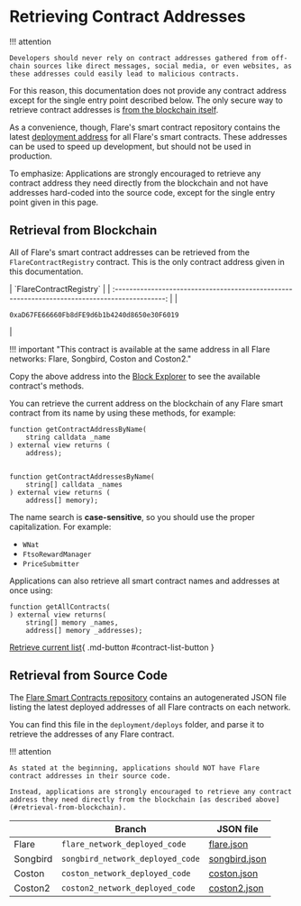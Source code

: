 # Retrieving Contract Addresses

!!! attention

    Developers should never rely on contract addresses gathered from off-chain sources like direct messages, social media, or even websites, as these addresses could easily lead to malicious contracts.

For this reason, this documentation does not provide any contract address except for the single entry point described below.
The only secure way to retrieve contract addresses is [from the blockchain itself](#retrieval-from-blockchain).

As a convenience, though, Flare's smart contract repository contains the latest [deployment address](#retrieval-from-source-code) for all Flare's smart contracts.
These addresses can be used to speed up development, but should not be used in production.

To emphasize: Applications are strongly encouraged to retrieve any contract address they need directly from the blockchain and not have addresses hard-coded into the source code, except for the single entry point given in this page.

## Retrieval from Blockchain

All of Flare's smart contract addresses can be retrieved from the `FlareContractRegistry` contract.
This is the only contract address given in this documentation.

<div class="important-table" markdown>
|                                    `FlareContractRegistry`                                     |
| :--------------------------------------------------------------------------------------------: |
| <pre><code style="padding-right: 3em;">0xaD67FE66660Fb8dFE9d6b1b4240d8650e30F6019</code></pre> |
</div>

!!! important "This contract is available at the same address in all Flare networks: Flare, Songbird, Coston and Coston2."

Copy the above address into the [Block Explorer](../../user/block-explorers/index.md) to see the available contract's methods.

You can retrieve the current address on the blockchain of any Flare smart contract from its name by using these methods, for example:

```solidity
function getContractAddressByName(
    string calldata _name
) external view returns (
    address);


function getContractAddressesByName(
    string[] calldata _names
) external view returns (
    address[] memory);
```

The name search is **case-sensitive**, so you should use the proper capitalization.
For example:

* `WNat`
* `FtsoRewardManager`
* `PriceSubmitter`

Applications can also retrieve all smart contract names and addresses at once using:

```solidity
function getAllContracts(
) external view returns(
    string[] memory _names,
    address[] memory _addresses);
```

[Retrieve current list](.){ .md-button #contract-list-button }
<div id="contract-list-results"></div>

## Retrieval from Source Code

The [Flare Smart Contracts repository](https://gitlab.com/flarenetwork/flare-smart-contracts) contains an autogenerated JSON file listing the latest deployed addresses of all Flare contracts on each network.

You can find this file in the `deployment/deploys` folder, and parse it to retrieve the addresses of any Flare contract.

!!! attention

    As stated at the beginning, applications should NOT have Flare contract addresses in their source code.

    Instead, applications are strongly encouraged to retrieve any contract address they need directly from the blockchain [as described above](#retrieval-from-blockchain).

|          | Branch                           | JSON file               |
| -------- | -------------------------------- | ----------------------- |
| Flare    | `flare_network_deployed_code`    | [flare.json][f-json]    |
| Songbird | `songbird_network_deployed_code` | [songbird.json][s-json] |
| Coston   | `coston_network_deployed_code`   | [coston.json][c-json]   |
| Coston2  | `coston2_network_deployed_code`  | [coston2.json][c2-json] |

[f-json]: https://gitlab.com/flarenetwork/flare-smart-contracts/-/blob/flare_network_deployed_code/deployment/deploys/flare.json
[s-json]: https://gitlab.com/flarenetwork/flare-smart-contracts/-/blob/songbird_network_deployed_code/deployment/deploys/songbird.json
[c-json]: https://gitlab.com/flarenetwork/flare-smart-contracts/-/blob/coston_network_deployed_code/deployment/deploys/coston.json
[c2-json]: https://gitlab.com/flarenetwork/flare-smart-contracts/-/blob/coston2_network_deployed_code/deployment/deploys/coston2.json

<script type="module">
    const button = document.getElementById("contract-list-button");
    const list = document.getElementById("contract-list-results");
    button.addEventListener("click", (e) => {
        e.preventDefault();
        button.style.display = "none";
        list.innerHTML = "Retrieving...";
        import("/assets/javascripts/ethers-5.2.esm.min.js").then(ethers => {
            const provider = new ethers.providers.JsonRpcProvider("https://flare-api.flare.network/ext/C/rpc");
            const flareContractRegistry = new ethers.Contract(
                "0xaD67FE66660Fb8dFE9d6b1b4240d8650e30F6019",
                ["function getAllContracts() external view returns(string[] memory, address[] memory)"],
                provider);
            const res = flareContractRegistry.getAllContracts().then(res => {
                list.innerHTML = "Current smart contract list:";
                var ul=document.createElement('ul');
                for (var i = 0; i < res[0].length; ++i) {
                    var li = document.createElement('li');
                    li.innerHTML = `<code>${res[0][i]}</code>`;
                    ul.appendChild(li);
                }
                list.appendChild(ul);
            });
        });
    });
</script>
